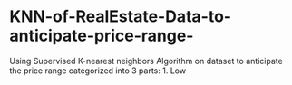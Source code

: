 # KNN-of-RealEstate-Data-to-anticipate-price-range-
Using Supervised K-nearest neighbors Algorithm on dataset to anticipate the price range categorized into 3 parts: 1. Low
